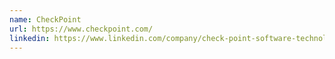 ```yaml
---
name: CheckPoint
url: https://www.checkpoint.com/
linkedin: https://www.linkedin.com/company/check-point-software-technologies/
---
```


